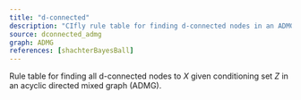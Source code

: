 ```yaml
---
title: "d-connected"
description: "CIfly rule table for finding d-connected nodes in an ADMG."
source: dconnected_admg
graph: ADMG
references: [shachterBayesBall]
---
```


Rule table for finding all d-connected nodes to $X$ given conditioning set $Z$ in an acyclic directed mixed graph (ADMG).
